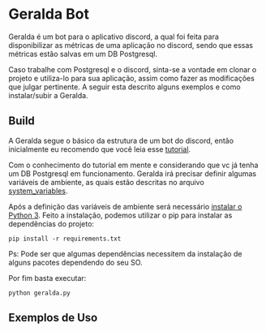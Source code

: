 # Geralda Bot
Geralda é um bot para o aplicativo discord, a qual foi feita para disponibilizar as métricas de uma aplicação no 
discord, sendo que essas métricas estão salvas em um DB Postgresql.

Caso trabalhe com Postgresql e o discord, sinta-se a vontade em clonar o projeto e utiliza-lo para sua aplicação, assim
como fazer as modificações que julgar pertinente. A seguir esta descrito alguns exemplos e como instalar/subir a Geralda.

## Build
A Geralda segue o básico da estrutura de um bot do discord, então inicialmente eu recomendo que você leia esse 
[tutorial](https://realpython.com/how-to-make-a-discord-bot-python/).

Com o conhecimento do tutorial em mente e considerando que vc já tenha um DB Postgresql em funcionamento. 
Geralda irá precisar definir algumas variáveis de ambiente, as quais estão descritas
no arquivo [system_variables](https://github.com/pedrohrf/geralda-bot/blob/main/src/enums/system_variables.py).

Após a definição das variáveis de ambiente será necessário [instalar o Python 3](https://www.python.org/downloads/).
Feito a instalação, podemos utilizar o pip para instalar as dependências do projeto:
```
pip install -r requirements.txt
```

Ps: Pode ser que algumas dependências necessitem da instalação de alguns pacotes dependendo do seu SO.

Por fim basta executar:
```
python geralda.py
```

## Exemplos de Uso

